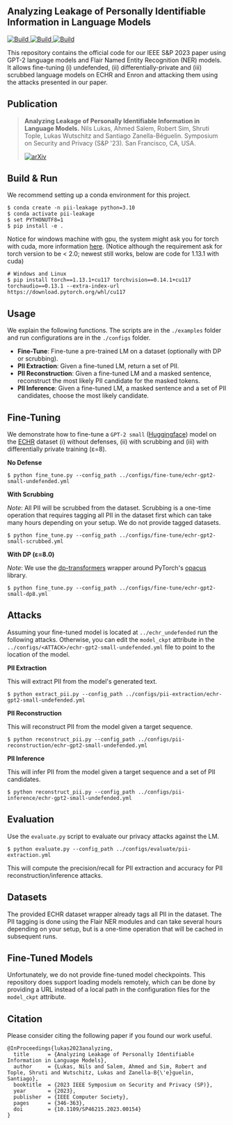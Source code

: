 ## Analyzing Leakage of Personally Identifiable Information in Language Models

<p>
    <a href="https://www.python.org/downloads/">
            <img alt="Build" src="https://img.shields.io/badge/3.10-Python-blue">
    </a>
    <a href="https://pytorch.org">
            <img alt="Build" src="https://img.shields.io/badge/1.11-PyTorch-orange">
    </a>
    <a href="https://github.com/pytorch/opacus">
            <img alt="Build" src="https://img.shields.io/badge/1.12-opacus-orange">
    </a>
</p>

This repository contains the official code for our IEEE S&P 2023 paper using GPT-2 language models and
Flair Named Entity Recognition (NER) models.
It allows fine-tuning (i) undefended, (ii) differentially-private and (iii) scrubbed language models
on ECHR and Enron and attacking them using the attacks presented in our paper.


## Publication

> **Analyzing Leakage of Personally Identifiable Information in Language Models.**
> Nils Lukas, Ahmed Salem, Robert Sim, Shruti Tople, Lukas Wutschitz and Santiago Zanella-Béguelin.
> Symposium on Security and Privacy (S&P '23). San Francisco, CA, USA.
>
> [![arXiv](https://img.shields.io/badge/arXiv-2302.00539-green)](https://arxiv.org/abs/2302.00539)


## Build & Run

We recommend setting up a conda environment for this project.
```shell
$ conda create -n pii-leakage python=3.10
$ conda activate pii-leakage
$ set PYTHONUTF8=1
$ pip install -e .
```
Notice for windows machine with gpu, the system might ask you for torch with cuda, more information [here](https://pytorch.org/get-started/locally/). (Notice although the requirement ask for torch version to be  < 2.0; newest still works, below are code for 1.13.1 with cuda)
```shell
# Windows and Linux
$ pip install torch==1.13.1+cu117 torchvision==0.14.1+cu117 torchaudio==0.13.1 --extra-index-url https://download.pytorch.org/whl/cu117
```

## Usage

We explain the following functions. The scripts are in the ```./examples``` folder and
run configurations are in the ```./configs``` folder.
* **Fine-Tune**: Fine-tune a pre-trained LM on a dataset (optionally with DP or scrubbing).
* **PII Extraction**: Given a fine-tuned LM, return a set of PII.
* **PII Reconstruction**: Given a fine-tuned LM and a masked sentence, reconstruct the most likely PII candidate for the masked tokens.
* **PII Inference**: Given a fine-tuned LM, a masked sentence and a set of PII candidates, choose the most likely candidate.


## Fine-Tuning

We demonstrate how to fine-tune a ```GPT-2 small``` ([Huggingface](https://huggingface.co/gpt2)) model on the [ECHR](https://huggingface.co/datasets/ecthr_cases) dataset
(i) without defenses, (ii) with scrubbing and (iii) with differentially private training (ε=8).

**No Defense**
```shell
$ python fine_tune.py --config_path ../configs/fine-tune/echr-gpt2-small-undefended.yml
```

**With Scrubbing**

_Note_: All PII will be scrubbed from the dataset. Scrubbing is a one-time operation that requires tagging all PII in the dataset first
which can take many hours depending on your setup. We do not provide tagged datasets.
```
$ python fine_tune.py --config_path ../configs/fine-tune/echr-gpt2-small-scrubbed.yml
```

**With DP (ε=8.0)**

_Note_: We use the [dp-transformers](https://github.com/microsoft/dp-transformers) wrapper around PyTorch's [opacus](https://github.com/pytorch/opacus) library.
 ```
$ python fine_tune.py --config_path ../configs/fine-tune/echr-gpt2-small-dp8.yml
```


## Attacks

Assuming your fine-tuned model is located at ```../echr_undefended``` run the following attacks.
Otherwise, you can edit the ```model_ckpt``` attribute in the ```../configs/<ATTACK>/echr-gpt2-small-undefended.yml``` file to point to the location of the model.

**PII Extraction**

This will extract PII from the model's generated text.
```shell
$ python extract_pii.py --config_path ../configs/pii-extraction/echr-gpt2-small-undefended.yml
```

**PII Reconstruction**

This will reconstruct PII from the model given a target sequence.
```shell
$ python reconstruct_pii.py --config_path ../configs/pii-reconstruction/echr-gpt2-small-undefended.yml
```

**PII Inference**

This will infer PII from the model given a target sequence and a set of PII candidates.
```shell
$ python reconstruct_pii.py --config_path ../configs/pii-inference/echr-gpt2-small-undefended.yml
```


## Evaluation

Use the ```evaluate.py``` script to evaluate our privacy attacks against the LM.
```shell
$ python evaluate.py --config_path ../configs/evaluate/pii-extraction.yml
```
This will compute the precision/recall for PII extraction and accuracy for PII reconstruction/inference attacks.


## Datasets

The provided ECHR dataset wrapper already tags all PII in the dataset.
The PII tagging is done using the Flair NER modules and can take several hours depending on your setup, but is a one-time operation
that will be cached in subsequent runs.


## Fine-Tuned Models

Unfortunately, we do not provide fine-tuned model checkpoints.
This repository does support loading models remotely, which can be done by providing a URL instead of a local path
in the configuration files for the ```model_ckpt``` attribute.


## Citation

Please consider citing the following paper if you found our work useful.

```
@InProceedings{lukas2023analyzing,
  title      = {Analyzing Leakage of Personally Identifiable Information in Language Models},
  author     = {Lukas, Nils and Salem, Ahmed and Sim, Robert and Tople, Shruti and Wutschitz, Lukas and Zanella-B{\'e}guelin, Santiago},
  booktitle  = {2023 IEEE Symposium on Security and Privacy (SP)},
  year       = {2023},
  publisher  = {IEEE Computer Society},
  pages      = {346-363},
  doi        = {10.1109/SP46215.2023.00154}
}
```

